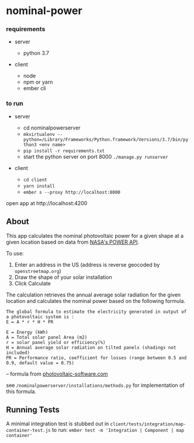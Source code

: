 # nominal-power
<!-- https://photovoltaic-software.com/PV-solar-energy-calculation.php -->

<!-- https://data.world/us-doe-gov/0fd3e1b2-0e53-4e37-b822-7c3e810fe78c -->

<!-- http://www.solarmango.com/faq/8 -->

<!-- http://www.greenrhinoenergy.com/solar/radiation/characteristics.php -->

### requirements
- server
  - python 3.7

- client
  - node
  - npm or yarn
  - ember cli


### to run  
- server
  - cd nominalpowerserver
  - `mkvirtualenv --python=/Library/Frameworks/Python.framework/Versions/3.7/bin/python3 <env name>`
  - `pip install -r requirements.txt`
  - start the python server on port 8000 `./manage.py runserver`

- client
  - `cd client`
  - `yarn install`
  - `ember s --proxy http://localhost:8000`

open app at http://localhost:4200

## About
This app calculates the nominal photovoltaic power for a given shape at a given location based on data from [NASA's POWER API](https://power.larc.nasa.gov/).

To use:
1. Enter an address in the US (address is reverse geocoded by `openstreetmap.org`)
1. Draw the shape of your solar installation
1. Click Calculate

The calculation retrieves the annual average solar radiation for the given location and calculates the nominal power based on the following formula.

```
The global formula to estimate the electricity generated in output of a photovoltaic system is :
E = A * r * H * PR

E = Energy (kWh)
A = Total solar panel Area (m2)
r = solar panel yield or efficiency(%)
H = Annual average solar radiation on tilted panels (shadings not included)
PR = Performance ratio, coefficient for losses (range between 0.5 and 0.9, default value = 0.75)

```
– formula from [photovoltaic-software.com](https://photovoltaic-software.com/PV-solar-energy-calculation.php)

see `/nominalpowerserver/installations/methods.py` for implementation of this formula.


## Running Tests
A minimal integration test is stubbed out in `client/tests/integration/map-container-test.js`
to run:
`ember test -m 'Integration | Component | map container'`



